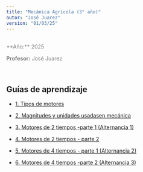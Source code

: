 ```yaml
---
title: "Mecánica Agrícola (3° año)"
autor: "José Juarez"
version: "01/03/25"
---
```


<span hidden>Local path of the file: "H:/"</span>
<span hidden>Local path of images: "H:/"</span>

<br>

<div class="grey3">
**Año:** 2025

**Profesor:** José Juarez
</div>

<br>

## Guías de aprendizaje

- [1. Tipos de motores](01_motores.html)

- [2. Magnitudes y unidades usadasen mecánica](02_magnitudes_unidades.html)

- [3. Motores de 2 tiempos -parte 1 (Alternancia 1)](03_mot2t_unidades_1.html)

- [4. Motores de 2 tiempos - parte 2](04_mot2t_2.html)

- [5. Motores de 4 tiempos - parte 1 (Alternancia 2)](05_mot4t_1.html)

- [6. Motores de 4 tiempos -parte 2 (Alternancia 3)](06_motor4t_2.html)


<span hidden>Fin archivo</span>

</div>
<!-- HTML style definitions -->
<style>
/* Colors */
.grey1 {color: #b3b3b3;} /* my light-grey */
.grey2 {color: #999999;} /* my middle-grey */
.grey3 {color: #808080;} /* my dark-grey */
.blue1 {color: #6495ed;} /* nvim blue */
.blue2 {color: #276cdf;} /* Andrew Ng Blue */
.sky1 {color: #7dbed8;} /* nvim sky */
.sky2 {color: #27a2db;}   /* my sky */
.green {color: #81b524;} /* my green */
.red1 {color: #ec5469;} /* my coral-red */
.red2 {color: #f44336;} /* my red */
.rose {color: #ec9998:} /* nvim rose */
.gold {color: #df9d43;} /* Andrew Ng gold */
.orange1 {color: #fda556;} /* nvim orange */
.orange2 {color: #ff9505;} /*Andrew Ng orange */
.purple1 {color: #ff40ff;} /* Andrew Ng purple */
.purple2 {color: #d164d7;} /* Andrew Ng purple */
/* Font Size */
.size90 {font-size: 0.9em;}
.size85 {font-size: 0.85em;}
.size80 {font-size: 0.8em;}
.size70 {font-size: 0.7em;}
</style>
<!-- Use <span> inline and <div> with several lines --->
